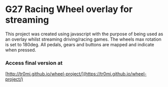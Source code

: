 # G27 Racing Wheel overlay for streaming

This project was created using javascript with the purpose of being used as an overlay whilst streaming driving/racing games. The wheels max rotation is set to 180deg. All pedals, gears and buttons are mapped and indicate when pressed.

### Access final version at
[http://tr0mi.github.io/wheel-project/](https://tr0mi.github.io/wheel-project/)


